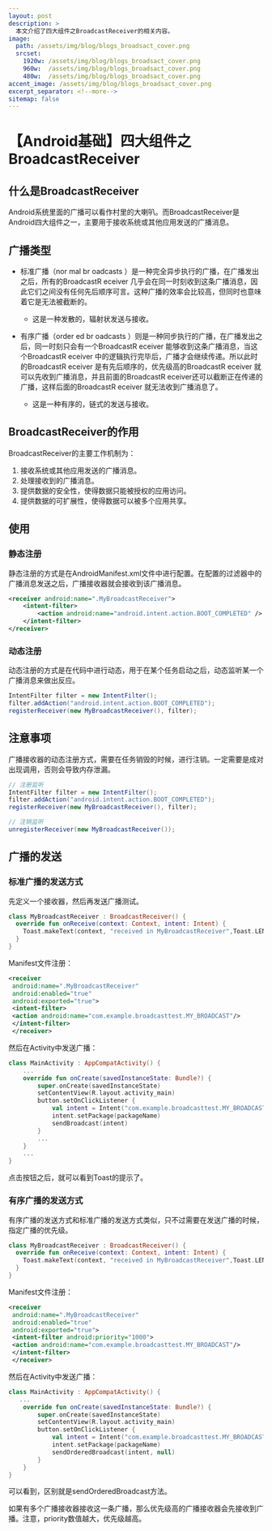 ```yaml
---
layout: post
description: > 
  本文介绍了四大组件之BroadcastReceiver的相关内容。
image: 
  path: /assets/img/blog/blogs_broadsact_cover.png
  srcset: 
    1920w: /assets/img/blog/blogs_broadsact_cover.png
    960w:  /assets/img/blog/blogs_broadsact_cover.png
    480w:  /assets/img/blog/blogs_broadsact_cover.png
accent_image: /assets/img/blog/blogs_broadsact_cover.png
excerpt_separator: <!--more-->
sitemap: false
---
```

# 【Android基础】四大组件之BroadcastReceiver
## 什么是BroadcastReceiver
Android系统里面的广播可以看作村里的大喇叭。而BroadcastReceiver是Android四大组件之一，主要用于接收系统或其他应用发送的广播消息。

## 广播类型

* 标准广播（nor mal br oadcasts ）是一种完全异步执行的广播，在广播发出之后，所有的BroadcastR eceiver 几乎会在同一时刻收到这条广播消息，因此它们之间没有任何先后顺序可言。这种广播的效率会比较高，但同时也意味着它是无法被截断的。

    * 这是一种发散的，辐射状发送与接收。

* 有序广播（order ed br oadcasts ）则是一种同步执行的广播，在广播发出之后，同一时刻只会有一个BroadcastR eceiver 能够收到这条广播消息，当这个BroadcastR eceiver 中的逻辑执行完毕后，广播才会继续传递。所以此时的BroadcastR eceiver 是有先后顺序的，优先级高的BroadcastR eceiver 就可以先收到广播消息，并且前面的BroadcastR eceiver还可以截断正在传递的广播，这样后面的BroadcastR eceiver 就无法收到广播消息了。

    * 这是一种有序的，链式的发送与接收。

## BroadcastReceiver的作用

BroadcastReceiver的主要工作机制为：

1. 接收系统或其他应用发送的广播消息。
2. 处理接收到的广播消息。
3. 提供数据的安全性，使得数据只能被授权的应用访问。
4. 提供数据的可扩展性，使得数据可以被多个应用共享。

## 使用

### 静态注册
静态注册的方式是在AndroidManifest.xml文件中进行配置。在配置的过滤器中的广播消息发送之后，广播接收器就会接收到该广播消息。

```xml
<receiver android:name=".MyBroadcastReceiver">
    <intent-filter>
        <action android:name="android.intent.action.BOOT_COMPLETED" />
    </intent-filter>
</receiver>
```

### 动态注册

动态注册的方式是在代码中进行动态，用于在某个任务启动之后，动态监听某一个广播消息来做出反应。

```java
IntentFilter filter = new IntentFilter();
filter.addAction("android.intent.action.BOOT_COMPLETED");
registerReceiver(new MyBroadcastReceiver(), filter);
```

## 注意事项
广播接收器的动态注册方式，需要在任务销毁的时候，进行注销。一定需要是成对出现调用，否则会导致内存泄漏。

```java
// 注册监听
IntentFilter filter = new IntentFilter();
filter.addAction("android.intent.action.BOOT_COMPLETED");
registerReceiver(new MyBroadcastReceiver(), filter);

// 注销监听
unregisterReceiver(new MyBroadcastReceiver());
```

## 广播的发送
### 标准广播的发送方式

先定义一个接收器，然后再发送广播测试。

```kotlin
class MyBroadcastReceiver : BroadcastReceiver() {
  override fun onReceive(context: Context, intent: Intent) {
    Toast.makeText(context, "received in MyBroadcastReceiver",Toast.LENGTH_SHORT).show()
  }
} 
```

Manifest文件注册：

```xml
<receiver
 android:name=".MyBroadcastReceiver"
 android:enabled="true"
 android:exported="true">
 <intent-filter>
 <action android:name="com.example.broadcasttest.MY_BROADCAST"/>
 </intent-filter>
 </receiver> 
```

然后在Activity中发送广播：

```kotlin
class MainActivity : AppCompatActivity() {
    ...
    override fun onCreate(savedInstanceState: Bundle?) {
        super.onCreate(savedInstanceState)
        setContentView(R.layout.activity_main)
        button.setOnClickListener {
            val intent = Intent("com.example.broadcasttest.MY_BROADCAST")
            intent.setPackage(packageName)
            sendBroadcast(intent)
        }
        ...
    }
    ...
} 
```

点击按钮之后，就可以看到Toast的提示了。

### 有序广播的发送方式

有序广播的发送方式和标准广播的发送方式类似，只不过需要在发送广播的时候，指定广播的优先级。

```kotlin
class MyBroadcastReceiver : BroadcastReceiver() {
  override fun onReceive(context: Context, intent: Intent) {
    Toast.makeText(context, "received in MyBroadcastReceiver",Toast.LENGTH_SHORT).show()
  } 
}
```

Manifest文件注册：

```xml
<receiver
 android:name=".MyBroadcastReceiver"
 android:enabled="true"
 android:exported="true">
 <intent-filter android:priority="1000">
 <action android:name="com.example.broadcasttest.MY_BROADCAST"/>
 </intent-filter>
 </receiver>
```

然后在Activity中发送广播：

```kotlin
class MainActivity : AppCompatActivity() {
   ...
    override fun onCreate(savedInstanceState: Bundle?) {
        super.onCreate(savedInstanceState)
        setContentView(R.layout.activity_main)
        button.setOnClickListener {
            val intent = Intent("com.example.broadcasttest.MY_BROADCAST")
            intent.setPackage(packageName)
            sendOrderedBroadcast(intent, null)
        }  
    } 
}
```

可以看到，区别就是sendOrderedBroadcast方法。

如果有多个广播接收器接收这一条广播，那么优先级高的广播接收器会先接收到广播。注意，priority数值越大，优先级越高。
